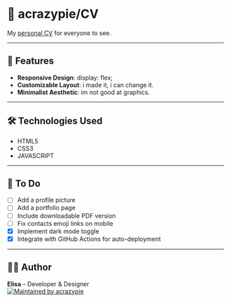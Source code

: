 # 🎨 acrazypie/CV

My [personal CV](https://acrazypie.github.io/CV/) for everyone to see.

---

## 🧩 Features

* **Responsive Design**: display: flex;
* **Customizable Layout**: i made it, i can change it.
* **Minimalist Aesthetic**: im not good at graphics.

---

## 🛠️ Technologies Used

* HTML5
* CSS3
* JAVASCRIPT 

---

## 🎯 To Do

* [ ] Add a profile picture
* [ ] Add a portfolio page
* [ ] Include downloadable PDF version
* [ ] Fix contacts emoji links on mobile
* [x] Implement dark mode toggle
* [x] Integrate with GitHub Actions for auto-deployment

---

## 👩‍💻 Author

**Elisa** – Developer & Designer\
[![Maintained by acrazypie](https://img.shields.io/badge/maintained%20by-acrazypie-9cf?logo=github&style=flat-square)](https://linktr.ee/gen3sio)
